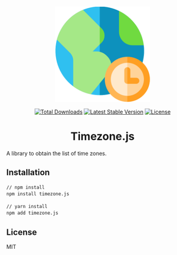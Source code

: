 <p align="center">
<img src="timezone.png"  width="250">
</p>

<p align="center">
<a href="https://packagist.org/packages/dacoto/timezone.js"><img src="https://poser.pugx.org/dacoto/timezone.js/d/total.svg" alt="Total Downloads"></a>
<a href="https://packagist.org/packages/dacoto/timezone.js"><img src="https://poser.pugx.org/dacoto/timezone.js/v/stable.svg" alt="Latest Stable Version"></a>
<a href="https://packagist.org/packages/dacoto/timezone.js"><img src="https://poser.pugx.org/dacoto/timezone.js/license.svg" alt="License"></a>
</p>

<h1 align="center">Timezone.js</h1>

A library to obtain the list of time zones.

## Installation

``` cmd
// npm install
npm install timezone.js

// yarn install
npm add timezone.js
```

## License

MIT